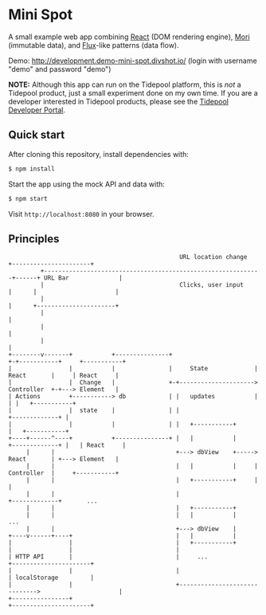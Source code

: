 # Mini Spot

A small example web app combining [React](http://facebook.github.io/react/) (DOM rendering engine), [Mori](https://github.com/swannodette/mori) (immutable data), and [Flux](http://facebook.github.io/flux/)-like patterns (data flow).

Demo: http://development.demo-mini-spot.divshot.io/ (login with username "demo" and password "demo")

**NOTE:** Although this app can run on the Tidepool platform, this is *not* a Tidepool product, just a small experiment done on my own time. If you are a developer interested in Tidepool products, please see the [Tidepool Developer Portal](http://developer.tidepool.io/).

## Quick start

After cloning this repository, install dependencies with:

```bash
$ npm install
```

Start the app using the mock API and data with:

```bash
$ npm start
```

Visit `http://localhost:8080` in your browser.

## Principles

```
                                                URL location change           +----------------------+
         +-------------------------------------------------------------+------+ URL Bar              |
         |                                      Clicks, user input     |      |                      |
         |                                                             |      +----------------------+
         |                                                             |
         |                                                             |
         |                                                             |
+--------v-------+           +---------------+                       +-+-----------+     +-----------+
|                |           |               |     State             | React       |     | React     |
|                |  Change   |               +-+---------------------> Controller  +-+---> Element   |
| Actions        +-----------> db            | |   updates           |             | |   +-----------+
|                |  state    |               | |                     +-------------+ |
|                |           |               | |   +-----------+                     |   +-----------+
+----+------^----+           +---------------+ |   |           |     +-------------+ |   | React     |
     |      |                                  +---> dbView    +-----> React       | +---> Element   |
     |      |                                  |   |           |     | Controller  |     +-----------+
     |      |                                  |   +-----------+     |             |
     |      |                                  |                     +-------------+       ...
     |      |                                  |   +-----------+
     |      |                                  |   |           |       ...
     |      |                                  +---> dbView    |
+----v------+----+                             |   |           |
|                |                             |   +-----------+
|                |                             |
| HTTP API       |                             |     ...                      +----------------------+
|                |                             |                              | localStorage         |
|                |                             +------------------------------>                      |
+----------------+                                                            +----------------------+

```
